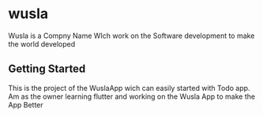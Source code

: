# wusla

Wusla is a Compny Name WIch work on the Software development to make the world developed

## Getting Started

This is the project of the WuslaApp wich can easily started with Todo app. Am as the owner learning flutter and working on the Wusla App to make the App Better
